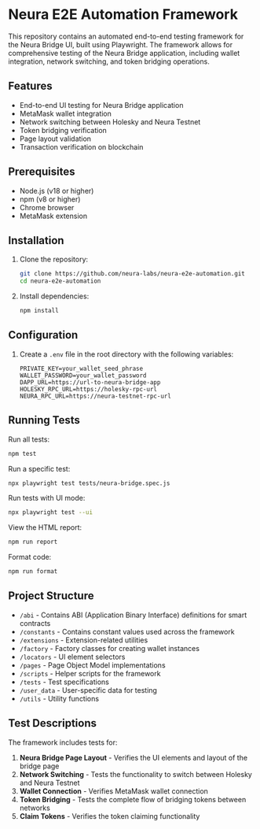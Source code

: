 # Neura E2E Automation Framework

This repository contains an automated end-to-end testing framework for the Neura Bridge UI, built using Playwright. The framework allows for comprehensive testing of the Neura Bridge application, including wallet integration, network switching, and token bridging operations.

## Features

- End-to-end UI testing for Neura Bridge application
- MetaMask wallet integration
- Network switching between Holesky and Neura Testnet
- Token bridging verification
- Page layout validation
- Transaction verification on blockchain

## Prerequisites

- Node.js (v18 or higher)
- npm (v8 or higher)
- Chrome browser
- MetaMask extension

## Installation

1. Clone the repository:
   ```bash
   git clone https://github.com/neura-labs/neura-e2e-automation.git
   cd neura-e2e-automation
   ```

2. Install dependencies:
   ```bash
   npm install
   ```

## Configuration

1. Create a `.env` file in the root directory with the following variables:
   ```
   PRIVATE_KEY=your_wallet_seed_phrase
   WALLET_PASSWORD=your_wallet_password
   DAPP_URL=https://url-to-neura-bridge-app
   HOLESKY_RPC_URL=https://holesky-rpc-url
   NEURA_RPC_URL=https://neura-testnet-rpc-url
   ```

## Running Tests

Run all tests:
```bash
npm test
```

Run a specific test:
```bash
npx playwright test tests/neura-bridge.spec.js
```

Run tests with UI mode:
```bash
npx playwright test --ui
```

View the HTML report:
```bash
npm run report
```

Format code:
```bash
npm run format
```

## Project Structure

- `/abi` - Contains ABI (Application Binary Interface) definitions for smart contracts
- `/constants` - Contains constant values used across the framework
- `/extensions` - Extension-related utilities
- `/factory` - Factory classes for creating wallet instances
- `/locators` - UI element selectors
- `/pages` - Page Object Model implementations
- `/scripts` - Helper scripts for the framework
- `/tests` - Test specifications
- `/user_data` - User-specific data for testing
- `/utils` - Utility functions

## Test Descriptions

The framework includes tests for:

1. **Neura Bridge Page Layout** - Verifies the UI elements and layout of the bridge page
2. **Network Switching** - Tests the functionality to switch between Holesky and Neura Testnet
3. **Wallet Connection** - Verifies MetaMask wallet connection
4. **Token Bridging** - Tests the complete flow of bridging tokens between networks
5. **Claim Tokens** - Verifies the token claiming functionality